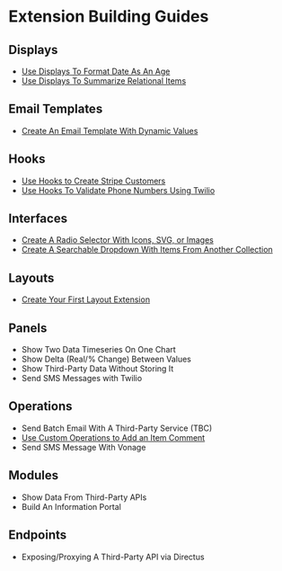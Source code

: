 # Extension Building Guides

## Displays

- [Use Displays To Format Date As An Age](/guides/extensions/displays-date-to-age.html)
- [Use Displays To Summarize Relational Items](/guides/extensions/displays-relational-summaries.html)

## Email Templates

- [Create An Email Template With Dynamic Values](/guides/extensions/email-template.html)

## Hooks 
- [Use Hooks to Create Stripe Customers](/guides/extensions/hooks-add-stripe-customer.html)
- [Use Hooks To Validate Phone Numbers Using Twilio](/guides/extensions/hooks-validate-number-twilio.html)

## Interfaces
- [Create A Radio Selector With Icons, SVG, or Images](/guides/extensions/interfaces-radio-selector-icons.html)
- [Create A Searchable Dropdown With Items From Another Collection](/guides/extensions/interfaces-relational-dropdown.html)

## Layouts
- [Create Your First Layout Extension](/guides/extensions/layouts-getting-started.html)

## Panels

- Show Two Data Timeseries On One Chart
- Show Delta (Real/% Change) Between Values
- Show Third-Party Data Without Storing It
- Send SMS Messages with Twilio

## Operations

- Send Batch Email With A Third-Party Service (TBC)
- [Use Custom Operations to Add an Item Comment](/guides/extensions/operations-add-record-comments)
- Send SMS Message With Vonage

## Modules

- Show Data From Third-Party APIs
- Build An Information Portal

## Endpoints

- Exposing/Proxying A Third-Party API via Directus
